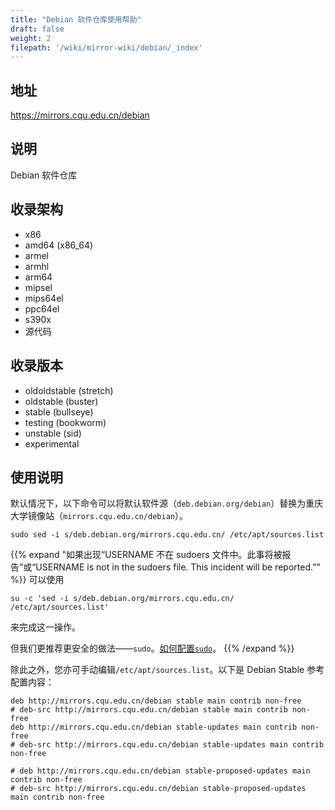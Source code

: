 ```yaml
---
title: "Debian 软件仓库使用帮助"
draft: false
weight: 2
filepath: '/wiki/mirror-wiki/debian/_index'
---
```

## 地址
<https://mirrors.cqu.edu.cn/debian>
## 说明
Debian 软件仓库
## 收录架构
- x86
- amd64 (x86_64)
- armel
- armhl
- arm64
- mipsel
- mips64el
- ppc64el
- s390x
- 源代码

## 收录版本
- oldoldstable (stretch)
- oldstable (buster)
- stable (bullseye)
- testing (bookworm)
- unstable (sid)
- experimental

## 使用说明
默认情况下，以下命令可以将默认软件源（`deb.debian.org/debian`）替换为重庆大学镜像站（`mirrors.cqu.edu.cn/debian`）。
```shell
sudo sed -i s/deb.debian.org/mirrors.cqu.edu.cn/ /etc/apt/sources.list
```

{{% expand "如果出现“USERNAME 不在 sudoers 文件中。此事将被报告”或“USERNAME is not in the sudoers file.  This incident will be reported.”" %}}
可以使用

```shell
su -c 'sed -i s/deb.debian.org/mirrors.cqu.edu.cn/ /etc/apt/sources.list'
```

来完成这一操作。

但我们更推荐更安全的做法——`sudo`。[如何配置`sudo`](/wiki/mirror-wiki/debian/sudo)。
{{% /expand %}}

除此之外，您亦可手动编辑`/etc/apt/sources.list`。以下是 Debian Stable 参考配置内容：
```
deb http://mirrors.cqu.edu.cn/debian stable main contrib non-free
# deb-src http://mirrors.cqu.edu.cn/debian stable main contrib non-free
deb http://mirrors.cqu.edu.cn/debian stable-updates main contrib non-free
# deb-src http://mirrors.cqu.edu.cn/debian stable-updates main contrib non-free

# deb http://mirrors.cqu.edu.cn/debian stable-proposed-updates main contrib non-free
# deb-src http://mirrors.cqu.edu.cn/debian stable-proposed-updates main contrib non-free
```
